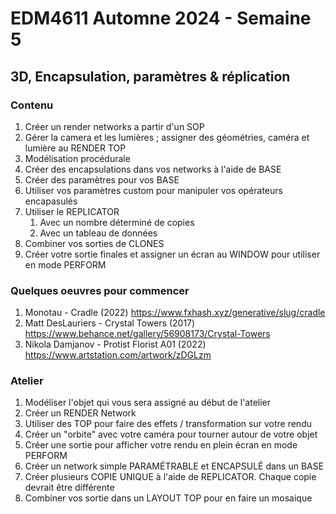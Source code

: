 # EDM4611 Automne 2024 - Semaine 5 
## 3D, Encapsulation, paramètres & réplication

### Contenu
1. Créer un render networks a partir d'un SOP 
2. Gérer la camera et les lumières ; assigner des géométries, caméra et lumière au RENDER TOP 
3. Modélisation procédurale
4. Créer des encapsulations dans vos networks à l'aide de BASE
5. Créer des paramètres pour vos BASE 
6. Utiliser vos paramètres custom pour manipuler vos opérateurs encapasulés 
7. Utiliser le REPLICATOR
	1. Avec un nombre déterminé de copies
	2. Avec un tableau de données 
8. Combiner vos sorties de CLONES 
9. Créer votre sortie finales et assigner un écran au WINDOW pour utiliser en mode PERFORM 

### Quelques oeuvres pour commencer 
1. Monotau - Cradle (2022) https://www.fxhash.xyz/generative/slug/cradle
2. Matt DesLauriers - Crystal Towers (2017) https://www.behance.net/gallery/56908173/Crystal-Towers
3. Nikola Damjanov - Protist Florist A01 (2022) https://www.artstation.com/artwork/zDGLzm

### Atelier 
1. Modéliser l'objet qui vous sera assigné au début de l'atelier
2. Créer un RENDER Network 
3. Utiliser des TOP pour faire des effets / transformation sur votre rendu
4. Créer un "orbite" avec votre caméra pour tourner autour de votre objet 
5. Créer une sortie pour afficher votre rendu en plein écran en mode PERFORM
6. Créer un network simple PARAMÉTRABLE et ENCAPSULÉ dans un BASE
7. Créer plusieurs COPIE UNIQUE à l'aide de REPLICATOR. Chaque copie devrait être différente
8. Combiner vos sortie dans un LAYOUT TOP pour en faire un mosaique 
